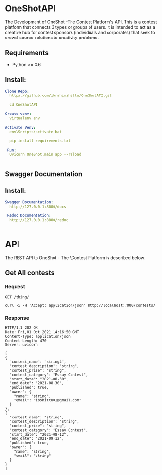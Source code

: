 # OneShotAPI
The Development of OneShot -The Contest Platform's API. This is a contest platform that connects 3 types or groups of users. It is intended to act as a creative hub for contest sponsors (individuals and corporates) that seek to crowd-source solutions to creativity problems. 


## Requirements

- Python >= 3.6 


## Install:

```yaml
Clone Repo:
  https://github.com/ibrahimshittu/OneShotAPI.git
  
  cd OneShotAPI
  
Create venv:
  virtualenv env
  
Activate Venv:
  env\Scripts\activate.bat
  
  pip install requirements.txt
 
 Run:
  Uvicorn OneShot.main:app --reload 
  
```

## Swagger Documentation

## Install:

```yaml
Swagger Documentation:
  http://127.0.0.1:8000/docs
 
 Redoc Documentation:
  http://127.0.0.1:8000/redoc
  
```

# API

The REST API to OneShot - The \Contest Platform is described below.

## Get All contests

### Request

`GET /thing/`

    curl -i -H 'Accept: application/json' http://localhost:7000/contests/

### Response

    HTTP/1.1 202 OK
    Date: Fri,01 Oct 2021 14:16:50 GMT
    Content-Type: application/json
    Content-Length: 470
    Server: uvicorn 

    [
    {
      "contest_name": "string2",
      "contest_description": "string",
      "contest_prize": "string",
      "contest_category": "Essay Contest",
      "start_date": "2021-08-30",
      "end_date": "2021-08-30",
      "published": true,
      "owner": {
        "name": "string",
        "email": "ibshittu01@gmail.com"
      }
    },
    {
      "contest_name": "string",
      "contest_description": "string",
      "contest_prize": "string",
      "contest_category": "Essay Contest",
      "start_date": "2021-08-12",
      "end_date": "2021-09-12",
      "published": true,
      "owner": {
        "name": "string",
        "email": "string"
      }
    }
    ]

